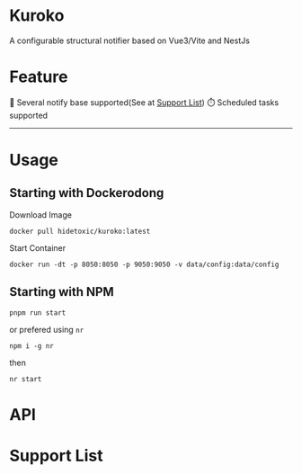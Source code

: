 #  Kuroko
A configurable structural notifier based on Vue3/Vite and NestJs

# Feature
🔧 Several notify base supported(See at [Support List](#support-list))
⏱️ Scheduled tasks supported
****


# Usage

## Starting with Dockerodong

Download Image

`docker pull hidetoxic/kuroko:latest`

Start Container

`docker run -dt -p 8050:8050 -p 9050:9050 -v data/config:data/config`

## Starting with NPM

`pnpm run start`

or prefered using `nr`

`npm i -g nr`

then

`nr start`


# API


# Support List